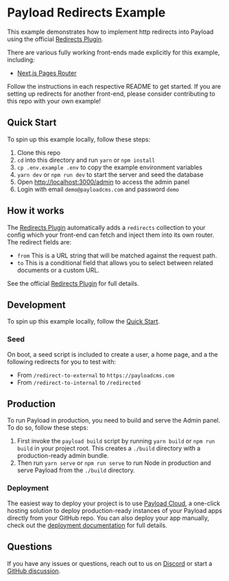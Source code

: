 # Payload Redirects Example

This example demonstrates how to implement http redirects into Payload using the official [Redirects Plugin](https://github.com/payloadcms/plugin-redirects).

There are various fully working front-ends made explicitly for this example, including:

- [Next.js Pages Router](../next-pages)

Follow the instructions in each respective README to get started. If you are setting up redirects for another front-end, please consider contributing to this repo with your own example!

## Quick Start

To spin up this example locally, follow these steps:

1. Clone this repo
2. `cd` into this directory and run `yarn` or `npm install`
3. `cp .env.example .env` to copy the example environment variables
4. `yarn dev` or `npm run dev` to start the server and seed the database
5. Open [http://localhost:3000/admin](http://localhost:3000/admin)  to access the admin panel
6. Login with email `demo@payloadcms.com` and password `demo`

## How it works

The [Redirects Plugin](https://github.com/payloadcms/plugin-redirects) automatically adds a `redirects` collection to your config which your front-end can fetch and inject them into its own router. The redirect fields are:

- `from` This is a URL string that will be matched against the request path.
- `to` This is a conditional field that allows you to select between related documents or a custom URL.

See the official [Redirects Plugin](https://github.com/payloadcms/plugin-redirects) for full details.

## Development

To spin up this example locally, follow the [Quick Start](#quick-start).

### Seed

On boot, a seed script is included to create a user, a home page, and a the following redirects for you to test with:

- From `/redirect-to-external` to `https://payloadcms.com`
- From `/redirect-to-internal` to `/redirected`

## Production

To run Payload in production, you need to build and serve the Admin panel. To do so, follow these steps:

1. First invoke the `payload build` script by running `yarn build` or `npm run build` in your project root. This creates a `./build` directory with a production-ready admin bundle.
1. Then run `yarn serve` or `npm run serve` to run Node in production and serve Payload from the `./build` directory.

### Deployment

The easiest way to deploy your project is to use [Payload Cloud](https://payloadcms.com/new/import), a one-click hosting solution to deploy production-ready instances of your Payload apps directly from your GitHub repo. You can also deploy your app manually, check out the [deployment documentation](https://payloadcms.com/docs/production/deployment) for full details.

## Questions

If you have any issues or questions, reach out to us on [Discord](https://discord.com/invite/payload) or start a [GitHub discussion](https://github.com/payloadcms/payload/discussions).
